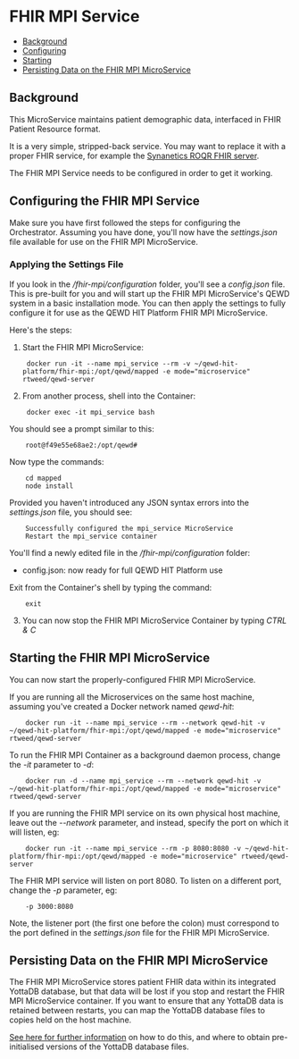 # FHIR MPI Service

- [Background](#background)
- [Configuring](#configuring-the-fhir-mpi-service)
- [Starting](#starting-the-fhir-mpi-microService)
- [Persisting Data on the FHIR MPI MicroService](#persisting-data-on-the-fhir-mpi-microService)



## Background

This MicroService maintains patient demographic data, interfaced in FHIR Patient Resource format.

It is a very simple, stripped-back service.  You may want to replace it with a proper
FHIR service, for example the 
[Synanetics ROQR FHIR server](https://github.com/nhsx/open-source-fhir-server/tree/development).


The FHIR MPI Service needs to be configured in order to get it working.

## Configuring the FHIR MPI Service

Make sure you have first followed the steps for configuring the Orchestrator. Assuming 
you have done, you'll now have the *settings.json* file available for use on the
FHIR MPI MicroService.


### Applying the Settings File

If you look in the */fhir-mpi/configuration* folder, you'll see a *config.json* file.  This is
pre-built for you and will start up the FHIR MPI MicroService's QEWD system in a basic installation mode.
You can then apply the settings to fully configure it for use as the QEWD HIT Platform
 FHIR MPI MicroService.

Here's the steps:

1) Start the FHIR MPI MicroService:

        docker run -it --name mpi_service --rm -v ~/qewd-hit-platform/fhir-mpi:/opt/qewd/mapped -e mode="microservice" rtweed/qewd-server

2) From another process, shell into the Container:

        docker exec -it mpi_service bash

You should see a prompt similar to this:

        root@f49e55e68ae2:/opt/qewd#

Now type the commands:

        cd mapped
        node install

Provided you haven't introduced any JSON syntax errors into the *settings.json* file, you should see:

        Successfully configured the mpi_service MicroService
        Restart the mpi_service container


You'll find a newly edited file in the */fhir-mpi/configuration* folder:

- config.json: now ready for full QEWD HIT Platform use


Exit from the Container's shell by typing the command:

        exit


3) You can now stop the FHIR MPI MicroService Container by typing *CTRL & C*


## Starting the FHIR MPI MicroService

You can now start the properly-configured FHIR MPI MicroService.

If you are running all the Microservices on the same host machine, assuming you've created
a Docker network named *qewd-hit*:

        docker run -it --name mpi_service --rm --network qewd-hit -v ~/qewd-hit-platform/fhir-mpi:/opt/qewd/mapped -e mode="microservice" rtweed/qewd-server

To run the FHIR MPI Container as a background daemon process, change the *-it* parameter to *-d*:

        docker run -d --name mpi_service --rm --network qewd-hit -v ~/qewd-hit-platform/fhir-mpi:/opt/qewd/mapped -e mode="microservice" rtweed/qewd-server


If you are running the FHIR MPI service on its own physical host machine, leave out the *--network* parameter, 
and instead, specify the port on which it will listen, eg:


        docker run -it --name mpi_service --rm -p 8080:8080 -v ~/qewd-hit-platform/fhir-mpi:/opt/qewd/mapped -e mode="microservice" rtweed/qewd-server


The FHIR MPI service will listen on port 8080.  To listen on a different port, change the *-p* parameter, eg:

        -p 3000:8080

Note, the listener port (the first one before the colon) must correspond to the port 
defined in the *settings.json* file for the FHIR MPI MicroService.


## Persisting Data on the FHIR MPI MicroService

The FHIR MPI MicroService stores patient FHIR data within its integrated YottaDB database, but that
 data will be lost if you stop and restart the FHIR MPI MicroService container.  If you want to
ensure that any YottaDB data is retained between restarts, you can map the YottaDB database files to
copies held on the host machine.  

[See here for further information](https://github.com/robtweed/yotta-gbldir-files) on how to do this, and
where to obtain pre-initialised versions of the YottaDB database files.

